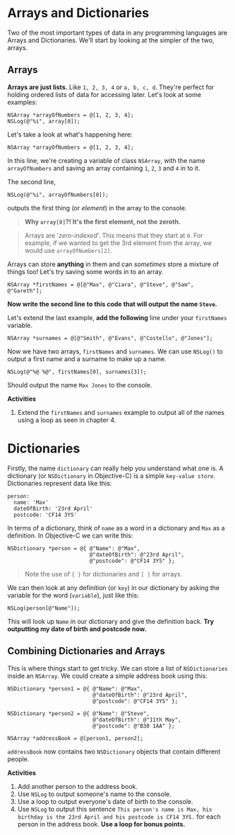 # Arrays and Dictionaries

Two of the most important types of data in any programming languages are Arrays and Dictionaries. We'll start by looking at the simpler of the two, arrays.

## Arrays

**Arrays are just lists.** Like `1, 2, 3, 4` or `a, b, c, d`. They're perfect for holding ordered lists of data for accessing later. Let's look at some examples:

    NSArray *arrayOfNumbers = @[1, 2, 3, 4];
    NSLog(@"%i", array[0]);

Let's take a look at what's happening here:

    NSArray *arrayOfNumbers = @[1, 2, 3, 4];

In this line, we're creating a variable of class `NSArray`, with the name `arrayOfNumbers` and saving an array containing `1`, `2`, `3` and `4` in to it. 

The second line,

    NSLog(@"%i", arrayOfNumbers[0]);

outputs the first thing (or *element*) in the array to the console.

> **Why `array[0]`?! It's the first element, not the zeroth.**

> Arrays are '*zero-indexed*'. This means that they start at `0`. For example, if we wanted to get the 3rd element from the array, we would use `arrayOfNumbers[2]`.

Arrays can store **anything** in them and can *sometimes* store a mixture of things too! Let's try saving some words in to an array.

    NSArray *firstNames = @[@"Max", @"Ciara", @"Steve", @"Sam", @"Gareth"];

**Now write the second line to this code that will output the name `Steve`.**

Let's extend the last example, **add the following** line under your `firstNames` variable.

    NSArray *surnames = @[@"Smith", @"Evans", @"Costello", @"Jones"];

Now we have two arrays, `firstNames` and `surnames`. We can use `NSLog()` to output a first name and a surname to make up a name.

    NSLog(@"%@ %@", firstNames[0], surnames[3]);

Should output the name `Max Jones` to the console.

**Activities** 

1. Extend the `firstNames` and `surnames` example to output all of the names using a loop as seen in chapter 4.

# Dictionaries

Firstly, the name `dictionary` can really help you understand what one is. A dictionary (or `NSDictionary` in Objective-C) is a simple `key-value store`. Dictionaries represent data like this:

    person:
      name: 'Max'
      dateOfBirth: '23rd April'
      postcode: 'CF14 3YS'

In terms of a dictionary, think of `name` as a word in a dictionary and `Max` as a definition. In Objective-C we can write this:

    NSDictionary *person = @{ @"Name": @"Max",
                              @"dateOfBirth": @"23rd April",
                              @"postcode": @"CF14 3YS" };

> Note the use of `{ }` for dictionaries and `[ ]` for arrays.

We can then look at any definition (or `key`) in our dictionary by asking the variable for the word (`variable`), just like this:

    NSLog(person[@"Name"]);

This will look up `Name` in our dictionary and give the definition back. **Try outputting my date of birth and postcode now.**

## Combining Dictionaries and Arrays

This is where things start to get tricky. We can store a list of `NSDictionaries` inside an `NSArray`. We could create a simple address book using this:

    NSDictionary *person1 = @{ @"Name": @"Max",
                               @"dateOfBirth": @"23rd April",
                               @"postcode": @"CF14 3YS" };

    NSDictionary *person2 = @{ @"Name": @"Steve",
                               @"dateOfBirth": @"11th May",
                               @"postcode": @"B30 1AA" };

    NSArray *addressBook = @[person1, person2];

`addressBook` now contains two `NSDictionary` objects that contain different people.

**Activities**

1. Add another person to the address book.
2. Use `NSLog` to output someone's name to the console.
3. Use a loop to output everyone's date of birth to the console.
4. Use `NSLog` to output this sentence `This person's name is Max, his birthday is the 23rd April and his postcode is CF14 3YS.` for each person in the address book. **Use a loop for bonus points.**
